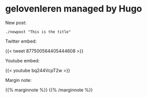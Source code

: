 # gelovenleren managed by Hugo

New post:

`./newpost "This is the title"`

Twitter embed:

{{< tweet 877500564405444608 >}}

Youtube embed:

{{< youtube bq244VcpT2w >}}

Margin note:

{{% marginnote %}}
{{% /marginnote %}}


